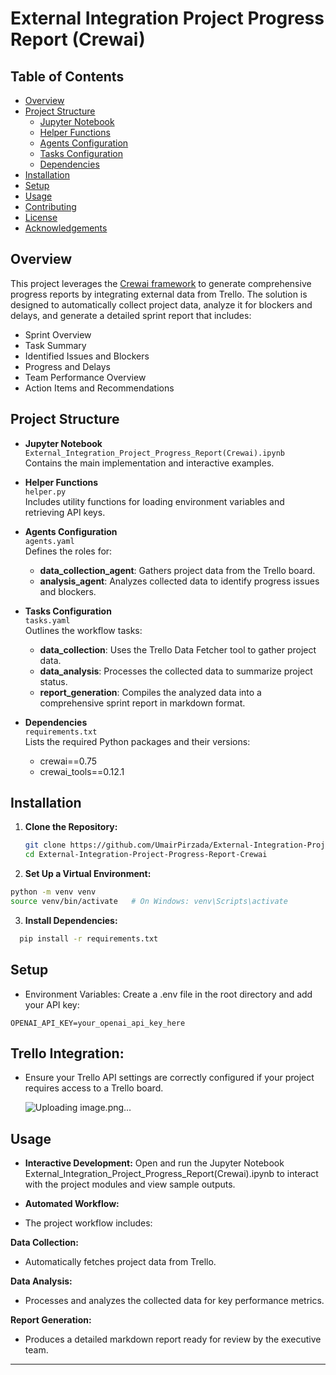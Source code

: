 # External Integration Project Progress Report (Crewai)

## Table of Contents
- [Overview](#overview)
- [Project Structure](#project-structure)
  - [Jupyter Notebook](#jupyter-notebook)
  - [Helper Functions](#helper-functions)
  - [Agents Configuration](#agents-configuration)
  - [Tasks Configuration](#tasks-configuration)
  - [Dependencies](#dependencies)
- [Installation](#installation)
- [Setup](#setup)
- [Usage](#usage)
- [Contributing](#contributing)
- [License](#license)
- [Acknowledgements](#acknowledgements)

## Overview
This project leverages the [Crewai framework](https://pypi.org/project/crewai/) to generate comprehensive progress reports by integrating external data from Trello. 
The solution is designed to automatically collect project data, analyze it for blockers and delays, and generate a detailed sprint report that includes:
- Sprint Overview
- Task Summary
- Identified Issues and Blockers
- Progress and Delays
- Team Performance Overview
- Action Items and Recommendations

## Project Structure
- **Jupyter Notebook**  
  `External_Integration_Project_Progress_Report(Crewai).ipynb`  
  Contains the main implementation and interactive examples.

- **Helper Functions**  
  `helper.py`  
  Includes utility functions for loading environment variables and retrieving API keys.

- **Agents Configuration**  
  `agents.yaml`  
  Defines the roles for:
  - **data_collection_agent**: Gathers project data from the Trello board.
  - **analysis_agent**: Analyzes collected data to identify progress issues and blockers.

- **Tasks Configuration**  
  `tasks.yaml`  
  Outlines the workflow tasks:
  - **data_collection**: Uses the Trello Data Fetcher tool to gather project data.
  - **data_analysis**: Processes the collected data to summarize project status.
  - **report_generation**: Compiles the analyzed data into a comprehensive sprint report in markdown format.

- **Dependencies**  
  `requirements.txt`  
  Lists the required Python packages and their versions:
  - crewai==0.75
  - crewai_tools==0.12.1

## Installation
1. **Clone the Repository:**
   ```bash
   git clone https://github.com/UmairPirzada/External-Integration-Project-Progress-Report-Crewai-.git
   cd External-Integration-Project-Progress-Report-Crewai

2. **Set Up a Virtual Environment:**
```bash
python -m venv venv
source venv/bin/activate   # On Windows: venv\Scripts\activate
```
3. **Install Dependencies:**
 ```bash
   pip install -r requirements.txt
```

## Setup
- Environment Variables:
Create a .env file in the root directory and add your API key:
```
OPENAI_API_KEY=your_openai_api_key_here
```
## Trello Integration:
- Ensure your Trello API settings are correctly configured if your project requires access to a Trello board.

  ![Uploading image.png…]()


 ## Usage
- **Interactive Development:**
Open and run the Jupyter Notebook External_Integration_Project_Progress_Report(Crewai).ipynb to interact with the project modules and view sample outputs.

- **Automated Workflow:**
- The project workflow includes:

**Data Collection:** 
- Automatically fetches project data from Trello.

**Data Analysis:**
- Processes and analyzes the collected data for key performance metrics.
  
**Report Generation:**
- Produces a detailed markdown report ready for review by the executive team.


-----------------------------------------------------------------------------------------------------------------------------------------------------------------------------------------
